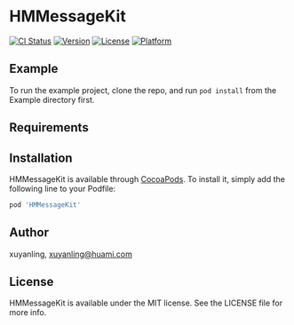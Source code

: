 # HMMessageKit

[![CI Status](https://img.shields.io/travis/xuyanling/HMMessageKit.svg?style=flat)](https://travis-ci.org/xuyanling/HMMessageKit)
[![Version](https://img.shields.io/cocoapods/v/HMMessageKit.svg?style=flat)](https://cocoapods.org/pods/HMMessageKit)
[![License](https://img.shields.io/cocoapods/l/HMMessageKit.svg?style=flat)](https://cocoapods.org/pods/HMMessageKit)
[![Platform](https://img.shields.io/cocoapods/p/HMMessageKit.svg?style=flat)](https://cocoapods.org/pods/HMMessageKit)

## Example

To run the example project, clone the repo, and run `pod install` from the Example directory first.

## Requirements

## Installation

HMMessageKit is available through [CocoaPods](https://cocoapods.org). To install
it, simply add the following line to your Podfile:

```ruby
pod 'HMMessageKit'
```

## Author

xuyanling, xuyanling@huami.com

## License

HMMessageKit is available under the MIT license. See the LICENSE file for more info.
